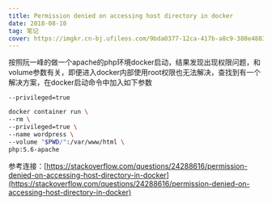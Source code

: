 ```yaml
---
title: Permission denied on accessing host directory in docker
date: 2018-08-10
tag: 笔记
cover: https://imgkr.cn-bj.ufileos.com/9bda0377-12ca-417b-a8c9-380e48834ade.png
---
```


按照阮一峰的做一个apache的php环境docker启动，结果发现出现权限问题，和volume参数有关，即便进入docker内部使用root权限也无法解决，查找到有一个解决方案，在docker启动命令中加入如下参数

```
--privileged=true
```

```bash
docker container run \
--rm \
--privileged=true \
--name wordpress \
--volume "$PWD/":/var/www/html \
php:5.6-apache

```

参考连接：[https://stackoverflow.com/questions/24288616/permission-denied-on-accessing-host-directory-in-docker](https://stackoverflow.com/questions/24288616/permission-denied-on-accessing-host-directory-in-docker)

